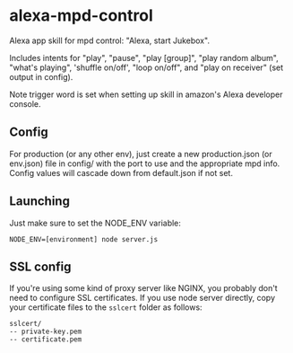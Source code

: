 # alexa-mpd-control
Alexa app skill for mpd control: "Alexa, start Jukebox".

Includes intents for "play", "pause", "play [group]", "play random album", "what's playing", 'shuffle on/off', "loop on/off", and "play on receiver" (set output in config).

Note trigger word is set when setting up skill in amazon's Alexa developer console.

## Config

For production (or any other env), just create a new production.json (or env.json) file in config/ with the port to use and the appropriate mpd info. Config values will cascade down from default.json if not set.

## Launching

Just make sure to set the NODE_ENV variable:

`NODE_ENV=[environment] node server.js`

## SSL config
If you're using some kind of proxy server like NGINX, you probably don't need to configure SSL certificates. If you use node server directly, copy your certificate files to the `sslcert` folder as follows:

```
sslcert/
-- private-key.pem
-- certificate.pem
```
